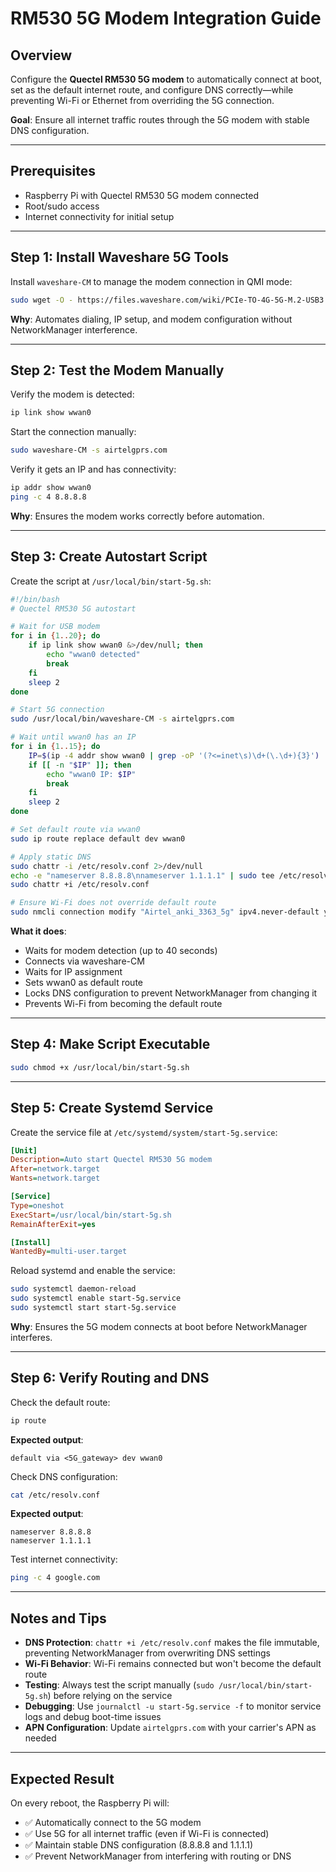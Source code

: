 # RM530 5G Modem Integration Guide

## Overview

Configure the **Quectel RM530 5G modem** to automatically connect at boot, set as the default internet route, and configure DNS correctly—while preventing Wi-Fi or Ethernet from overriding the 5G connection.

**Goal**: Ensure all internet traffic routes through the 5G modem with stable DNS configuration.

---

## Prerequisites

- Raspberry Pi with Quectel RM530 5G modem connected
- Root/sudo access
- Internet connectivity for initial setup

---

## Step 1: Install Waveshare 5G Tools

Install `waveshare-CM` to manage the modem connection in QMI mode:

```bash
sudo wget -O - https://files.waveshare.com/wiki/PCIe-TO-4G-5G-M.2-USB3.2-HAT-Plus/install.sh | sudo bash
```

**Why**: Automates dialing, IP setup, and modem configuration without NetworkManager interference.

---

## Step 2: Test the Modem Manually

Verify the modem is detected:

```bash
ip link show wwan0
```

Start the connection manually:

```bash
sudo waveshare-CM -s airtelgprs.com
```

Verify it gets an IP and has connectivity:

```bash
ip addr show wwan0
ping -c 4 8.8.8.8
```

**Why**: Ensures the modem works correctly before automation.

---

## Step 3: Create Autostart Script

Create the script at `/usr/local/bin/start-5g.sh`:

```bash
#!/bin/bash
# Quectel RM530 5G autostart

# Wait for USB modem
for i in {1..20}; do
    if ip link show wwan0 &>/dev/null; then
        echo "wwan0 detected"
        break
    fi
    sleep 2
done

# Start 5G connection
sudo /usr/local/bin/waveshare-CM -s airtelgprs.com

# Wait until wwan0 has an IP
for i in {1..15}; do
    IP=$(ip -4 addr show wwan0 | grep -oP '(?<=inet\s)\d+(\.\d+){3}')
    if [[ -n "$IP" ]]; then
        echo "wwan0 IP: $IP"
        break
    fi
    sleep 2
done

# Set default route via wwan0
sudo ip route replace default dev wwan0

# Apply static DNS
sudo chattr -i /etc/resolv.conf 2>/dev/null
echo -e "nameserver 8.8.8.8\nnameserver 1.1.1.1" | sudo tee /etc/resolv.conf >/dev/null
sudo chattr +i /etc/resolv.conf

# Ensure Wi-Fi does not override default route
sudo nmcli connection modify "Airtel_anki_3363_5g" ipv4.never-default yes ipv4.route-metric 600
```

**What it does**:
- Waits for modem detection (up to 40 seconds)
- Connects via waveshare-CM
- Waits for IP assignment
- Sets wwan0 as default route
- Locks DNS configuration to prevent NetworkManager from changing it
- Prevents Wi-Fi from becoming the default route

---

## Step 4: Make Script Executable

```bash
sudo chmod +x /usr/local/bin/start-5g.sh
```

---

## Step 5: Create Systemd Service

Create the service file at `/etc/systemd/system/start-5g.service`:

```ini
[Unit]
Description=Auto start Quectel RM530 5G modem
After=network.target
Wants=network.target

[Service]
Type=oneshot
ExecStart=/usr/local/bin/start-5g.sh
RemainAfterExit=yes

[Install]
WantedBy=multi-user.target
```

Reload systemd and enable the service:

```bash
sudo systemctl daemon-reload
sudo systemctl enable start-5g.service
sudo systemctl start start-5g.service
```

**Why**: Ensures the 5G modem connects at boot before NetworkManager interferes.

---

## Step 6: Verify Routing and DNS

Check the default route:

```bash
ip route
```

**Expected output**:
```
default via <5G_gateway> dev wwan0
```

Check DNS configuration:

```bash
cat /etc/resolv.conf
```

**Expected output**:
```
nameserver 8.8.8.8
nameserver 1.1.1.1
```

Test internet connectivity:

```bash
ping -c 4 google.com
```

---

## Notes and Tips

- **DNS Protection**: `chattr +i /etc/resolv.conf` makes the file immutable, preventing NetworkManager from overwriting DNS settings
- **Wi-Fi Behavior**: Wi-Fi remains connected but won't become the default route
- **Testing**: Always test the script manually (`sudo /usr/local/bin/start-5g.sh`) before relying on the service
- **Debugging**: Use `journalctl -u start-5g.service -f` to monitor service logs and debug boot-time issues
- **APN Configuration**: Update `airtelgprs.com` with your carrier's APN as needed

---

## Expected Result

On every reboot, the Raspberry Pi will:
- ✅ Automatically connect to the 5G modem
- ✅ Use 5G for all internet traffic (even if Wi-Fi is connected)
- ✅ Maintain stable DNS configuration (8.8.8.8 and 1.1.1.1)
- ✅ Prevent NetworkManager from interfering with routing or DNS